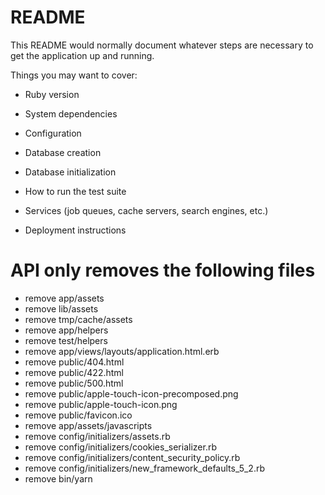 # README

This README would normally document whatever steps are necessary to get the
application up and running.

Things you may want to cover:

* Ruby version

* System dependencies

* Configuration

* Database creation

* Database initialization

* How to run the test suite

* Services (job queues, cache servers, search engines, etc.)

* Deployment instructions



# API only removes the following files

* remove  app/assets
* remove  lib/assets
* remove  tmp/cache/assets
* remove  app/helpers
* remove  test/helpers
* remove  app/views/layouts/application.html.erb
* remove  public/404.html
* remove  public/422.html
* remove  public/500.html
* remove  public/apple-touch-icon-precomposed.png
* remove  public/apple-touch-icon.png
* remove  public/favicon.ico
* remove  app/assets/javascripts
* remove  config/initializers/assets.rb
* remove  config/initializers/cookies_serializer.rb
* remove  config/initializers/content_security_policy.rb
* remove  config/initializers/new_framework_defaults_5_2.rb
* remove  bin/yarn

